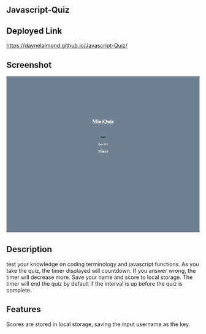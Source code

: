 ## Javascript-Quiz


## Deployed Link
https://daynelalmond.github.io/Javascript-Quiz/

## Screenshot
![Capture](./assets/images/quiz.png)

## Description

test your knowledge on coding terminology and javascript functions. As you take the quiz, the timer displayed will countdown. If you answer wrong, the timer will decrease more. Save your name and score to local storage. The timer will end the quiz by default if the interval is up before the quiz is complete.

## Features

Scores are stored in local storage, saving the input username as the key.


